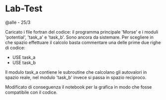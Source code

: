 # Lab-Test

@alle - 25/3

Caricato i file fortran del codice: il programma principale 'Morse' e i moduli 'potential', 'task_a' e 'task_b'. Sono ancora da sistemare. 
Per scegliere in che spazio effettuare il calcolo basta commentare una delle prime due righe di codice: 
* USE task_a
* USE task_b

Il modulo task_a contiene le subroutine che calcolano gli autovalori in spazio reale, nel modulo 'task_b' invece si passa in spazio reciproco.

Modificato di conseguenza il notebook per la grafica in modo che fosse compatibile con il codice.
